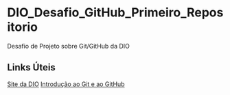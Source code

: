 # <h1>DIO_Desafio_GitHub_Primeiro_Repositorio</h1>
Desafio de Projeto sobre Git/GitHub da DIO

## <h2>Links Úteis</h2>
[Site da DIO](https://web.dio.me/play)
[Introdução ao Git e ao GitHub](https://web.dio.me/course/introducao-ao-git-e-ao-github/learning/75b9fe49-6ed4-4480-83a7-7e37fc356aa9)
